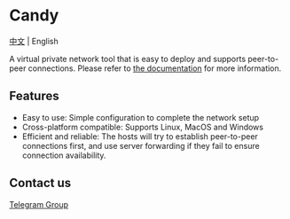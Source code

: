 # Candy

[中文](README.md) | English

A virtual private network tool that is easy to deploy and supports peer-to-peer connections. Please refer to [the documentation](https://icandy.one) for more information.

## Features

- Easy to use: Simple configuration to complete the network setup
- Cross-platform compatible: Supports Linux, MacOS and Windows
- Efficient and reliable: The hosts will try to establish peer-to-peer connections first, and use server forwarding if they fail to ensure connection availability.

## Contact us

[Telegram Group](https://t.me/CandyUserGroup)
